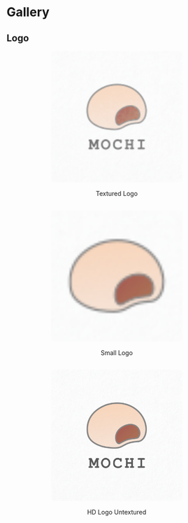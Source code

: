 # Gallery

## Logo

<div style="display: flex; flex-wrap: wrap; gap: 16px; justify-content: center;">

  <div style="flex: 1 1 300px; max-width: 300px; text-align: center;">
    <img src="./logo/render/logo_150x150.png" alt="Logo" style="width: 100%; border-radius: 8px;">
    <p>Textured Logo</p>
  </div>

  <div style="flex: 1 1 300px; max-width: 300px; text-align: center;">
    <img src="./logo/render/logo_64x64.png" alt="Small Logo" style="width: 100%; border-radius: 8px;">
    <p>Small Logo</p>
  </div>

  <div style="flex: 1 1 300px; max-width: 300px; text-align: center;">
    <img src="./logo/render/logo.png" alt="HD Logo" style="width: 100%; border-radius: 8px;">
    <p>HD Logo Untextured</p>
  </div>

</div>
